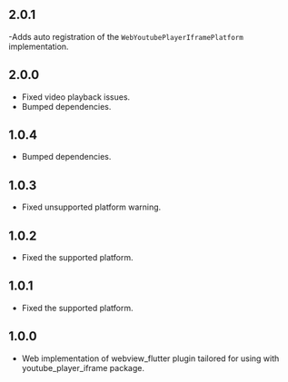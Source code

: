 ## 2.0.1
-Adds auto registration of the `WebYoutubePlayerIframePlatform` implementation.

## 2.0.0
- Fixed video playback issues.
- Bumped dependencies.

## 1.0.4
- Bumped dependencies.

## 1.0.3
- Fixed unsupported platform warning.

## 1.0.2
- Fixed the supported platform.

## 1.0.1
- Fixed the supported platform.

## 1.0.0
- Web implementation of webview_flutter plugin tailored for using with youtube_player_iframe package.
